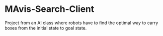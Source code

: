 # MAvis-Search-Client
Project from an AI class where robots have to find the optimal way to carry boxes from the initial state to goal state.
